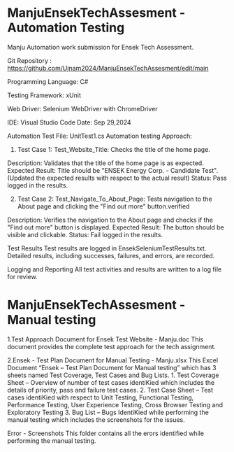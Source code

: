 # ManjuEnsekTechAssesment - Automation Testing
Manju Automation work submission for Ensek Tech Assessment.

Git Repository : https://github.com/Ujnam2024/ManjuEnsekTechAssesment/edit/main

Programming Language: C#

Testing Framework: xUnit

Web Driver: Selenium WebDriver with ChromeDriver

IDE: Visual Studio Code
Date: Sep 29,2024

Automation Test File: UnitTest1.cs
Automation testing Approach:
1. Test Case 1: Test_Website_Title: Checks the title of the home page.

Description: Validates that the title of the home page is as expected.
Expected Result: Title should be "ENSEK Energy Corp. - Candidate Test".(Updated the expected results with respect to the actual result)
Status: Pass logged in the results.

2. Test Case 2: Test_Navigate_To_About_Page: Tests navigation to the About page and clicking the "Find out more" button.verified

Description: Verifies the navigation to the About page and checks if the "Find out more" button is displayed.
Expected Result: The button should be visible and clickable.
Status: Fail logged in the results.

Test Results
Test results are logged in EnsekSeleniumTestResults.txt.
Detailed results, including successes, failures, and errors, are recorded.

Logging and Reporting
All test activities and results are written to a log file for review.
# ManjuEnsekTechAssesment - Manual testing
1.Test Approach Document for Ensek Test Website - Manju.doc
  This document provides the complete test approach for the tech assignment.

2.Ensek - Test Plan Document for Manual Testing - Manju.xlsx 
  This Excel Document “Ensek – Test Plan Document for Manual testing”
  which has 3 sheets named Test Coverage, Test Cases and Bug Lists.
    1. Test Coverage Sheet – Overview of number of test cases identiKied which includes the details of priority, pass and failure test cases.
    2. Test Case Sheet – Test cases identiKied with respect to Unit Testing, Functional Testing, Performance Testing, User Experience Testing, Cross Browser Testing and Exploratory Testing
    3. Bug List – Bugs IdentiKied while performing the manual testing which includes the screenshots for the issues.

  Error - Screenshots
  This folder contains all the erors identified while performing the manual testing. 
  
